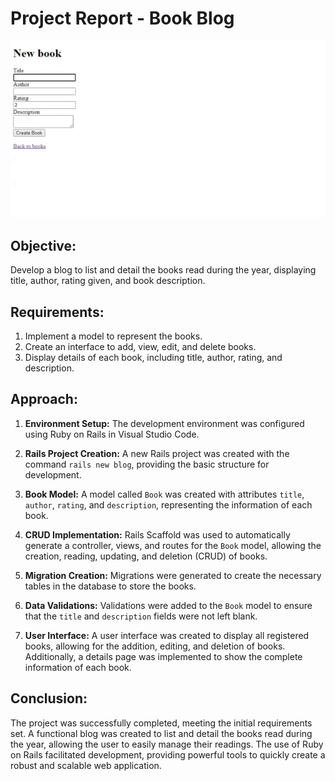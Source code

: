 # Project Report - Book Blog

![gif](./app/assets/blog2.gif)

## Objective:
Develop a blog to list and detail the books read during the year, displaying title, author, rating given, and book description.

## Requirements:
1. Implement a model to represent the books.
2. Create an interface to add, view, edit, and delete books.
3. Display details of each book, including title, author, rating, and description.

## Approach:
1. **Environment Setup:** The development environment was configured using Ruby on Rails in Visual Studio Code.
   
2. **Rails Project Creation:** A new Rails project was created with the command `rails new blog`, providing the basic structure for development.

3. **Book Model:** A model called `Book` was created with attributes `title`, `author`, `rating`, and `description`, representing the information of each book.

4. **CRUD Implementation:** Rails Scaffold was used to automatically generate a controller, views, and routes for the `Book` model, allowing the creation, reading, updating, and deletion (CRUD) of books.

5. **Migration Creation:** Migrations were generated to create the necessary tables in the database to store the books.

6. **Data Validations:** Validations were added to the `Book` model to ensure that the `title` and `description` fields were not left blank.

7. **User Interface:** A user interface was created to display all registered books, allowing for the addition, editing, and deletion of books. Additionally, a details page was implemented to show the complete information of each book.

## Conclusion:
The project was successfully completed, meeting the initial requirements set. A functional blog was created to list and detail the books read during the year, allowing the user to easily manage their readings. The use of Ruby on Rails facilitated development, providing powerful tools to quickly create a robust and scalable web application.
